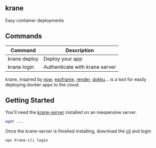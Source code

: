 ## krane

Easy container deployments

## Commands

| Command      | Description                    |
| ------------ | ------------------------------ |
| krane deploy | Deploy your app                |
| krane login  | Authenticate with krane server |

krane, inspired by [now](https://vercel.com/), [exoframe](https://github.com/exoframejs/exoframe), [render](https://render.com/), [dokku](http://dokku.viewdocs.io/dokku/)... is a tool for easily deploying docker apps to the cloud.

## Getting Started

You'll need the [krane-server](https://github.com/biensupernice/krane-server) installed on an inexpensive server.

```bash
wget ...
```

Once the krane-server is finished installing, download the [cli](https://github.com/biensupernice/krane-cli) and login

```shell
npx krane-cli login
```
